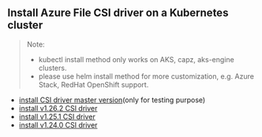 ## Install Azure File CSI driver on a Kubernetes cluster
> Note:
>  - kubectl install method only works on AKS, capz, aks-engine clusters.
>  - please use helm install method for more customization, e.g. Azure Stack, RedHat OpenShift support.

 - [install CSI driver master version](./install-csi-driver-master.md)(only for testing purpose)
 - [install v1.26.2 CSI driver](./install-csi-driver-v1.26.2.md)
 - [install v1.25.1 CSI driver](./install-csi-driver-v1.25.1.md)
 - [install v1.24.0 CSI driver](./install-csi-driver-v1.24.0.md)
